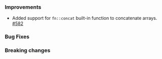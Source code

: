 ### Improvements

- Added support for `fn::concat` built-in function to concatenate arrays.
  [#582](https://github.com/pulumi/esc/pull/582)

### Bug Fixes

### Breaking changes
